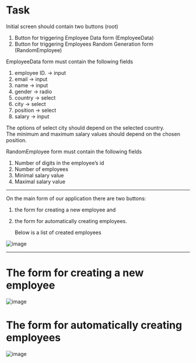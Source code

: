 # Task  
Initial screen should contain two buttons (root)  
1. Button for triggering Employee Data form (EmployeeData)   
2. Button for triggering Employees Random Generation form (RandomEmployee)   

EmployeeData form must contain the following fields  
1. employee ID. -> input  
2. email -> input  
3. name -> input  
4. gender -> radio  
5. country -> select  
6. city -> select  
7. position -> select  
8. salary -> input  

The options of select city should depend on the selected country.  
The minimum and maximum salary values should depend on the chosen position.  

RandomEmployee form must contain the following fields  
1. Number of digits in the employee’s id   
2. Number of employees   
3. Minimal salary value   
4. Maximal salary value
    
***

On the main form of our application there are two buttons:  
1. the form for creating a new employee and
2. the form for automatically creating employees.
     
   Below is a list of created employees

![image](https://github.com/user-attachments/assets/7e413a36-59e0-49b9-8076-b40bfba7930d)

***
# The form for creating a new employee  

![image](https://github.com/user-attachments/assets/e7af7781-f8f0-4912-b25b-3eba23402b5b)

# The form for automatically creating employees

![image](https://github.com/user-attachments/assets/93646e8b-dc51-4bf0-9a46-f4f6cf0f9b5b)

